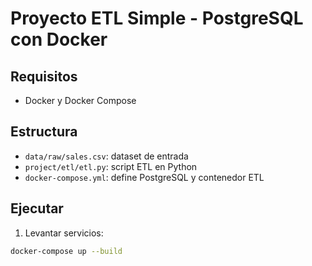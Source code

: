 # Proyecto ETL Simple - PostgreSQL con Docker

## Requisitos
- Docker y Docker Compose

## Estructura
- `data/raw/sales.csv`: dataset de entrada
- `project/etl/etl.py`: script ETL en Python
- `docker-compose.yml`: define PostgreSQL y contenedor ETL

## Ejecutar
1. Levantar servicios:
```bash
docker-compose up --build
